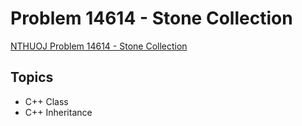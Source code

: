 # Problem 14614 - Stone Collection
[NTHUOJ Problem 14614 - Stone Collection](https://acm.cs.nthu.edu.tw/problem/14614/)


## Topics
- C++ Class
- C++ Inheritance